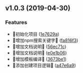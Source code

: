 ## v1.0.3 (2019-04-30)


### Features

*  🎉初始化项目 ([1e7629a](https://github.com/13916253446/pac-cli/commit/1e7629a))
* :tada:增加npm搜索关键字:100: ([fa816f3](https://github.com/13916253446/pac-cli/commit/fa816f3))
* :tada:增加文档说明:100: ([56ec71c](https://github.com/13916253446/pac-cli/commit/56ec71c))
* :tada:增加文档说明:100: ([e0e1b06](https://github.com/13916253446/pac-cli/commit/e0e1b06))
* :tada:增加模板编译:100: ([3673be1](https://github.com/13916253446/pac-cli/commit/3673be1))
* :tada:添加创建项目逻辑:tada: ([a47e6a9](https://github.com/13916253446/pac-cli/commit/a47e6a9))



